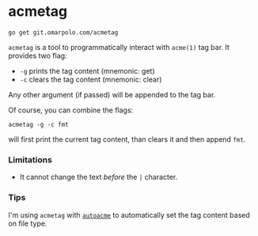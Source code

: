 # acmetag

	go get git.omarpolo.com/acmetag

`acmetag` is a tool to programmatically interact with `acme(1)` tag
bar.  It provides two flag:

 * `-g` prints the tag content (mnemonic: get)
 * `-c` clears the tag content (mnemonic: clear)

Any other argument (if passed) will be appended to the tag bar.

Of course, you can combine the flags:

	acmetag -g -c fmt

will first print the current tag content, than clears it and then append
`fmt`.


### Limitations

 * It cannot change the text *before* the `|` character.


### Tips

I'm using `acmetag` with [`autoacme`][autoacme] to automatically set
the tag content based on file type.

[autoacme]: https://github.com/mkhl/cmd/tree/master/acme/autoacme
